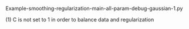 Example-smoothing-regularization-main-all-param-debug-gaussian-1.py

(1) C is not set to 1 in order to balance data and regularization
